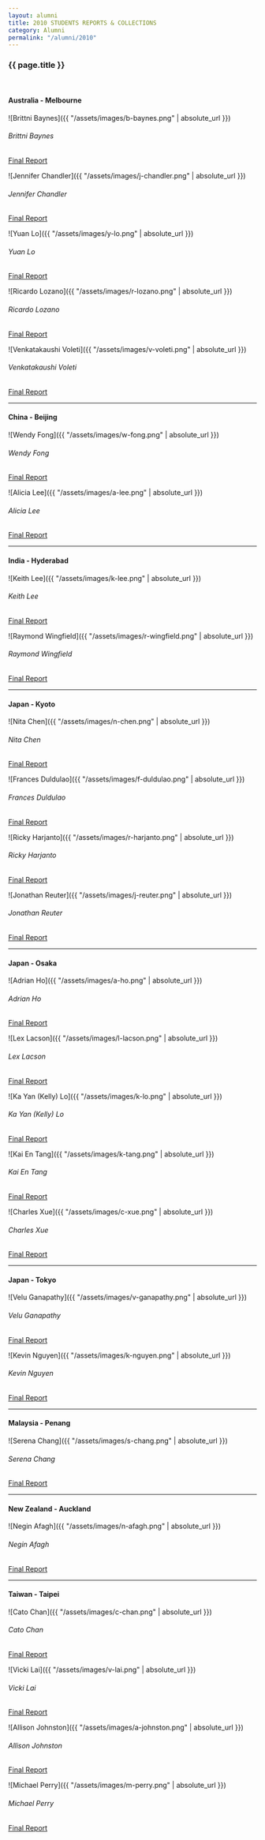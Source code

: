 ```yaml
---
layout: alumni
title: 2010 STUDENTS REPORTS & COLLECTIONS
category: Alumni
permalink: "/alumni/2010"
---
```


### {{ page.title }}
<br>

#### Australia - Melbourne

<div class="prime-people" markdown="1">

<div class="row">
<div class="col-2 text-center" markdown="1">
![Brittni Baynes]({{ "/assets/images/b-baynes.png" | absolute_url }})

###### Brittni Baynes

[Final Report](#)
</div>

<div class="col-2 text-center" markdown="1">
![Jennifer Chandler]({{ "/assets/images/j-chandler.png" | absolute_url }})

###### Jennifer Chandler

[Final Report](#)
</div>

<div class="col-2 text-center" markdown="1">
![Yuan Lo]({{ "/assets/images/y-lo.png" | absolute_url }})

###### Yuan Lo

[Final Report](#)
</div>

<div class="col-2 text-center" markdown="1">
![Ricardo Lozano]({{ "/assets/images/r-lozano.png" | absolute_url }})

###### Ricardo Lozano

[Final Report](#)
</div>

<div class="col-2 text-center" markdown="1">
![Venkatakaushi Voleti]({{ "/assets/images/v-voleti.png" | absolute_url }})

###### Venkatakaushi Voleti

[Final Report](#)
</div>

</div>

</div>


---


#### China - Beijing

<div class="prime-people" markdown="1">

<div class="row">

<div class="col-2 text-center" markdown="1">
![Wendy Fong]({{ "/assets/images/w-fong.png" | absolute_url }})

###### Wendy Fong

[Final Report](#)
</div>

<div class="col-2 text-center" markdown="1">
![Alicia Lee]({{ "/assets/images/a-lee.png" | absolute_url }})

###### Alicia Lee

[Final Report](#)
</div>

</div>

</div>

---


#### India - Hyderabad

<div class="prime-people" markdown="1">

<div class="row">

<div class="col-2 text-center" markdown="1">
![Keith Lee]({{ "/assets/images/k-lee.png" | absolute_url }})

###### Keith Lee

[Final Report](#)
</div>

<div class="col-2 text-center" markdown="1">
![Raymond Wingfield]({{ "/assets/images/r-wingfield.png" | absolute_url }})

###### Raymond Wingfield

[Final Report](#)
</div>

</div>

</div>

---


#### Japan - Kyoto

<div class="prime-people" markdown="1">

<div class="row">

<div class="col-2 text-center" markdown="1">
![Nita Chen]({{ "/assets/images/n-chen.png" | absolute_url }})

###### Nita Chen

[Final Report](#)
</div>

<div class="col-2 text-center" markdown="1">
![Frances Duldulao]({{ "/assets/images/f-duldulao.png" | absolute_url }})

###### Frances Duldulao

[Final Report](#)
</div>

<div class="col-2 text-center" markdown="1">
![Ricky Harjanto]({{ "/assets/images/r-harjanto.png" | absolute_url }})

###### Ricky Harjanto

[Final Report](#)
</div>

<div class="col-2 text-center" markdown="1">
![Jonathan Reuter]({{ "/assets/images/j-reuter.png" | absolute_url }})

###### Jonathan Reuter

[Final Report](#)
</div>

</div>

</div>


---


#### Japan - Osaka

<div class="prime-people" markdown="1">

<div class="row">

<div class="col-2 text-center" markdown="1">
![Adrian Ho]({{ "/assets/images/a-ho.png" | absolute_url }})

###### Adrian Ho

[Final Report](#)
</div>

<div class="col-2 text-center" markdown="1">
![Lex Lacson]({{ "/assets/images/l-lacson.png" | absolute_url }})

###### Lex Lacson

[Final Report](#)
</div>

<div class="col-2 text-center" markdown="1">
![Ka Yan (Kelly) Lo]({{ "/assets/images/k-lo.png" | absolute_url }})

###### Ka Yan (Kelly) Lo

[Final Report](#)
</div>

<div class="col-2 text-center" markdown="1">
![Kai En Tang]({{ "/assets/images/k-tang.png" | absolute_url }})

###### Kai En Tang

[Final Report](#)
</div>

<div class="col-2 text-center" markdown="1">
![Charles Xue]({{ "/assets/images/c-xue.png" | absolute_url }})

###### Charles Xue

[Final Report](#)
</div>

</div>

</div>


---


#### Japan - Tokyo

<div class="prime-people" markdown="1">

<div class="row">

<div class="col-2 text-center" markdown="1">
![Velu Ganapathy]({{ "/assets/images/v-ganapathy.png" | absolute_url }})

###### Velu Ganapathy

[Final Report](#)
</div>

<div class="col-2 text-center" markdown="1">
![Kevin Nguyen]({{ "/assets/images/k-nguyen.png" | absolute_url }})

###### Kevin Nguyen

[Final Report](#)
</div>

</div>

</div>


---


#### Malaysia - Penang

<div class="prime-people" markdown="1">

<div class="row">

<div class="col-2 text-center" markdown="1">
![Serena Chang]({{ "/assets/images/s-chang.png" | absolute_url }})

###### Serena Chang

[Final Report](#)
</div>

</div>

</div>


---


#### New Zealand - Auckland

<div class="prime-people" markdown="1">

<div class="row">

<div class="col-2 text-center" markdown="1">
![Negin Afagh]({{ "/assets/images/n-afagh.png" | absolute_url }})

###### Negin Afagh

[Final Report](#)
</div>

</div>

</div>


---


#### Taiwan - Taipei

<div class="prime-people" markdown="1">

<div class="row">

<div class="col-2 text-center" markdown="1">
![Cato Chan]({{ "/assets/images/c-chan.png" | absolute_url }})

###### Cato Chan

[Final Report](#)
</div>

<div class="col-2 text-center" markdown="1">
![Vicki Lai]({{ "/assets/images/v-lai.png" | absolute_url }})

###### Vicki Lai

[Final Report](#)
</div>

<div class="col-2 text-center" markdown="1">
![Allison Johnston]({{ "/assets/images/a-johnston.png" | absolute_url }})

###### Allison Johnston

[Final Report](#)
</div>

<div class="col-2 text-center" markdown="1">
![Michael Perry]({{ "/assets/images/m-perry.png" | absolute_url }})

###### Michael Perry

[Final Report](#)
</div>

</div>

</div>

